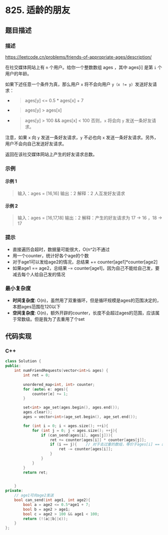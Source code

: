 # 825. 适龄的朋友

## 题目描述

### 描述
https://leetcode.cn/problems/friends-of-appropriate-ages/description/

在社交媒体网站上有 `n` 个用户。给你一个整数数组 ages ，其中 ages[i] 是第 `i` 个用户的年龄。

如果下述任意一个条件为真，那么用户 `x` 将不会向用户 `y（x != y）`发送好友请求：

- > ages[y] <= 0.5 * ages[x] + 7
- > ages[y] > ages[x]
- > ages[y] > 100 && ages[x] < 100
否则，`x` 将会向 `y` 发送一条好友请求。

注意，如果 `x` 向 `y` 发送一条好友请求，`y` 不必也向 `x` 发送一条好友请求。另外，用户不会向自己发送好友请求。

返回在该社交媒体网站上产生的好友请求总数。

### 示例

#### 示例 1
> 输入：ages = [16,16]
> 输出：2
> 解释：2 人互发好友请求


#### 示例 2
> 输入：ages = [16,17,18]
> 输出：2
> 解释：产生的好友请求为 17 -> 16 ，18 -> 17


### 提示

- 直接遍历会超时，数据量可能很大，O(n^2)不通过
- 用一个counter，统计好各个age的个数
- 对于age1可以发给age2的情况，总结果 += counter[age1]*counter[age2]
- 如果age1 == age2，总结果 -= counter[age1]，因为自己不能给自己发，要减去每个人给自己发的情况


### 最小复杂度

- **时间复杂度**: O(n)，虽然用了双重循环，但是循环规模是ages的范围决定的，本题ages范围在120以下
- **空间复杂度**: O(n)，额外开辟的counter，长度不会超过ages的范围，应该属于常数级。但是我为了去重用了个set

## 代码实现

### C++

```c++
class Solution {
public:
    int numFriendRequests(vector<int>& ages) {
        int ret = 0;
        
        unordered_map<int, int> counter;
        for (auto& e: ages){
            counter[e] += 1;
        }

        set<int> age_set(ages.begin(), ages.end());
        ages.clear();
        ages = vector<int>(age_set.begin(), age_set.end());

        for (int i = 0; i < ages.size(); ++i){
            for (int j = 0; j < ages.size(); ++j){
                if (can_send(ages[i], ages[j])){
                    ret += counter[ages[i]] * counter[ages[j]];
                    if (i == j){    // 对于去过重的数组，等价于ages[i] == ages[j] 
                        ret -= counter[ages[i]];
                    }
                }
            }
        }
        return ret;

        
    }
private:
    // age1可向age2发送
    bool can_send(int age1, int age2){
        bool a = age2 <= 0.5*age1 + 7;
        bool b = age2 > age1;
        bool c = age2 > 100 && age1 < 100;
        return (!(a||b||c));
    }
};
```